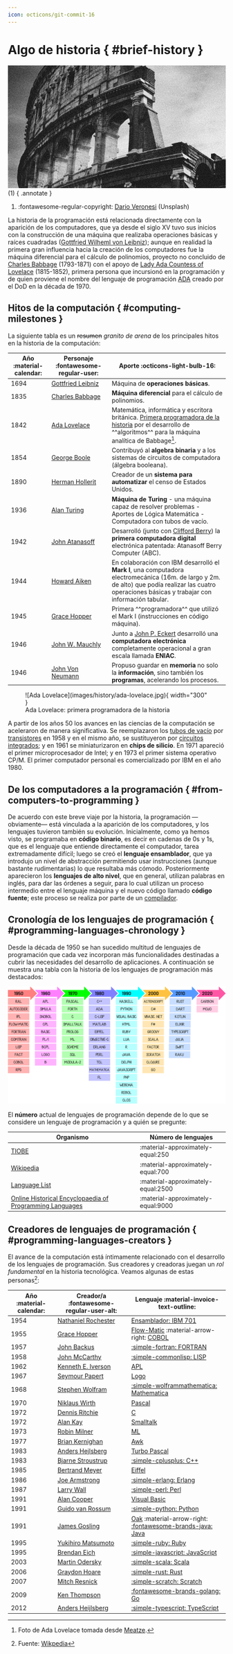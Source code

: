 ```yaml
---
icon: octicons/git-commit-16
---
```


# Algo de historia { #brief-history }

![Coliseo](images/history/coliseum.jpg)
(1)
{ .annotate }

1. :fontawesome-regular-copyright: [Dario Veronesi](https://unsplash.com/es/@dariovero_) (Unsplash)

La historia de la programación está relacionada directamente con la aparición de los computadores, que ya desde el siglo XV tuvo sus inicios con la construcción de una máquina que realizaba operaciones básicas y raíces cuadradas ([Gottfried Wilheml von Leibniz](https://es.wikipedia.org/wiki/Gottfried_Leibniz)); aunque en realidad la primera gran influencia hacia la creación de los computadores fue la máquina diferencial para el cálculo de polinomios, proyecto no concluido de [Charles Babbage](https://es.wikipedia.org/wiki/Charles_Babbage) (1793-1871) con el apoyo de [Lady Ada Countess of Lovelace](https://es.wikipedia.org/wiki/Ada_Lovelace) (1815-1852), primera persona que incursionó en la programación y de quien proviene el nombre del lenguaje de programación [ADA](<https://es.wikipedia.org/wiki/Ada_(lenguaje_de_programaci%C3%B3n)>) creado por el DoD en la década de 1970.

## Hitos de la computación { #computing-milestones }

La siguiente tabla es un ~~resumen~~ _granito de arena_ de los principales hitos en la historia de la computación:

| Año :material-calendar: | Personaje :fontawesome-regular-user:                                                             | Aporte :octicons-light-bulb-16:                                                                                                                                                                                                                                                                                                                       |
| ---- | --------------------------------------------------------------------- | ----------------------------------------------------------------------------------------------------------------------------------------------------------------------------------------------------------------------------------------------------------------------------------------------------------------------------- |
| 1694 | [Gottfried Leibniz](https://es.wikipedia.org/wiki/Gottfried_Leibniz)  | Máquina de **operaciones básicas**.                                                                                                                                                                                                                                                                                           |
| 1835 | [Charles Babbage](https://es.wikipedia.org/wiki/Charles_Babbage)      | **Máquina diferencial** para el cálculo de polinomios.                                                                                                                                                                                                                                                                        |
| 1842 | [Ada Lovelace](https://es.wikipedia.org/wiki/Ada_Lovelace)            | Matemática, informática y escritora británica. [Primera programadora de la historia](https://www.xataka.com/historia-tecnologica/asi-fue-como-ada-lovelace-ayudo-a-crear-informatica-cuando-nadie-vio-potencial-real-que-tenia-maquina-babbage) por el desarrollo de ^^algoritmos^^ para la máquina analítica de Babbage[^1]. |
| 1854 | [George Boole](https://es.wikipedia.org/wiki/George_Boole)            | Contribuyó al **algebra binaria** y a los sistemas de circuitos de computadora (álgebra booleana).                                                                                                                                                                                                                            |
| 1890 | [Herman Hollerit](https://es.wikipedia.org/wiki/Herman_Hollerith)     | Creador de un **sistema para automatizar** el censo de Estados Unidos.                                                                                                                                                                                                                                                         |
| 1936 | [Alan Turing](https://es.wikipedia.org/wiki/Alan_Turing)              | **Máquina de Turing** - una máquina capaz de resolver problemas - Aportes de Lógica Matemática - Computadora con tubos de vacío.                                                                                                                                                                                              |
| 1942 | [John Atanasoff](https://es.wikipedia.org/wiki/John_Atanasoff)        | Desarrolló (junto con [Clifford Berry](https://es.wikipedia.org/wiki/Clifford_Berry)) la **primera computadora digital** electrónica patentada: Atanasoff Berry Computer (ABC).                                                                                                                                                                                                                                        |
| 1944 | [Howard Aiken](https://es.wikipedia.org/wiki/Howard_H._Aiken)         | En colaboración con IBM desarrolló el **Mark I**, una computadora electromecánica (16m. de largo y 2m. de alto) que podía realizar las cuatro operaciones básicas y trabajar con información tabular.                                                                                                                         |
| 1945 | [Grace Hopper](https://es.wikipedia.org/wiki/Grace_Murray_Hopper)     | Primera ^^programadora^^ que utilizó el Mark I (instrucciones en código máquina).                                                                                                                                                                                                                                                                               |
| 1946 | [John W. Mauchly](https://es.wikipedia.org/wiki/John_William_Mauchly) | Junto a [John P. Eckert](https://es.wikipedia.org/wiki/John_Presper_Eckert) desarrolló una **computadora electrónica** completamente operacional a gran escala llamada **ENIAC**.                                                                                                                                                                                                  |
| 1946 | [John Von Neumann](https://es.wikipedia.org/wiki/John_von_Neumann)    | Propuso guardar en **memoria** no solo la **información**, sino también los **programas**, acelerando los procesos.                                                                                                                                                                                                           |

<figure markdown="span">
  ![Ada Lovelace](images/history/ada-lovelace.jpg){ width="300" }
  <figcaption>Ada Lovelace: primera programadora de la historia</figcaption>
</figure>

A partir de los años 50 los avances en las ciencias de la computación se aceleraron de manera significativa. Se reemplazaron los [tubos de vacío](https://es.wikipedia.org/wiki/Computadora_de_tubos_de_vac%C3%ADo) por [transistores](https://es.wikipedia.org/wiki/Transistor) en 1958 y en el mismo año, se sustituyeron por [circuitos integrados](https://es.wikipedia.org/wiki/Circuito_integrado); y en 1961 se miniaturizaron en **chips de silicio**. En 1971 apareció el primer microprocesador de Intel; y en 1973 el primer sistema operativo CP/M. El primer computador personal es comercializado por IBM en el año 1980.

## De los computadores a la programación { #from-computers-to-programming }

De acuerdo con este breve viaje por la historia, la programación —obviamente— está vinculada a la aparición de los computadores, y los lenguajes tuvieron también su evolución. Inicialmente, como ya hemos visto, se programaba en **código binario**, es decir en cadenas de 0s y 1s, que es el lenguaje que entiende directamente el computador, tarea extremadamente difícil; luego se creó el **lenguaje ensamblador**, que ya introdujo un nivel de abstracción permitiendo usar instrucciones (aunque bastante rudimentarias) lo que resultaba más cómodo. Posteriormente aparecieron los **lenguajes de alto nivel**, que en general, utilizan palabras en inglés, para dar las órdenes a seguir, para lo cual utilizan un proceso intermedio entre el lenguaje máquina y el nuevo código llamado **código fuente**; este proceso se realiza por parte de un [compilador](machine.md#compilers).

## Cronología de los lenguajes de programación { #programming-languages-chronology }

Desde la década de 1950 se han sucedido multitud de lenguajes de programación que cada vez incorporan más funcionalidades destinadas a cubrir las necesidades del desarrollo de aplicaciones. A continuación se muestra una tabla con la historia de los lenguajes de programación más destacados:

![Cronología lenguajes de programación](images/history/proglangs.svg)

El **número** actual de lenguajes de programación depende de lo que se considere un lenguaje de programación y a quién se pregunte:

| Organismo | Número de lenguajes |
| --- | --- |
| [TIOBE](https://www.tiobe.com/tiobe-index/programming-languages-definition/#instances) | :material-approximately-equal:250 |
| [Wikipedia](https://en.wikipedia.org/wiki/List_of_programming_languages) | :material-approximately-equal:700 |
| [Language List](http://www.info.univ-angers.fr/~gh/hilapr/langlist/langlist.htm) | :material-approximately-equal:2500 |
| [Online Historical Encyclopaedia of Programming Languages](http://hopl.info/) | :material-approximately-equal:9000 |

## Creadores de lenguajes de programación { #programming-languages-creators }

El avance de la computación está íntimamente relacionado con el desarrollo de los lenguajes de programación. Sus creadores y creadoras juegan un _rol fundamental_ en la historia tecnológica. Veamos algunas de estas personas[^2]:

| Año :material-calendar: | Creador/a :fontawesome-regular-user-alt:                                                                                      | Lenguaje :material-invoice-text-outline:                                                                                                                                                   |
| ---- | ----------------------------------------------------------------------------------------------- | ----------------------------------------------------------------------------------------------------------------------------------------------------------- |
| 1954 | [Nathaniel Rochester](<https://en.wikipedia.org/wiki/Nathaniel_Rochester_(computer_scientist)>) | [Ensamblador: IBM 701](https://bitsavers.org/pdf/ibm/701/Buchholz_IBM_701_System_Design_Oct53.pdf)                                                          |
| 1955 | [Grace Hopper](https://es.wikipedia.org/wiki/Grace_Murray_Hopper)                               | [Flow-Matic](https://en.wikipedia.org/wiki/FLOW-MATIC) :material-arrow-right: [COBOL](https://www.ibm.com/docs/es/i/7.5?topic=cobol-ile-language-reference) |
| 1957 | [John Backus](https://es.wikipedia.org/wiki/John_Backus)                                        | [:simple-fortran: FORTRAN](https://fortran-lang.org/)                                                                                                       |
| 1958 | [John McCarthy](https://es.wikipedia.org/wiki/John_McCarthy)                                    | [:simple-commonlisp: LISP](https://lisp-lang.org/)                                                                                                                              |
| 1962 | [Kenneth E. Iverson](https://es.wikipedia.org/wiki/Kenneth_Iverson)                             | [APL](https://tryapl.org/)                                                                                                                                  |
| 1967 | [Seymour Papert](https://es.wikipedia.org/wiki/Seymour_Papert)                                  | [Logo](https://el.media.mit.edu/logo-foundation/what_is_logo/logo_programming.html)                                                                         |
| 1968 | [Stephen Wolfram](https://es.wikipedia.org/wiki/Stephen_Wolfram)                                | [:simple-wolframmathematica: Mathematica](https://www.wolfram.com/mathematica/)                                                                             |
| 1970 | [Niklaus Wirth](https://es.wikipedia.org/wiki/Niklaus_Wirth)                                    | [Pascal](https://www.freepascal.org/)                                                                                                                       |
| 1972 | [Dennis Ritchie](https://es.wikipedia.org/wiki/Dennis_Ritchie)                                  | [C](https://learn.microsoft.com/es-es/cpp/c-language/c-language-reference?view=msvc-170)                                                                    |
| 1972 | [Alan Kay](https://es.wikipedia.org/wiki/Alan_Kay)                                              | [Smalltalk](https://squeak.org/)                                                                                                                            |
| 1973 | [Robin Milner](https://es.wikipedia.org/wiki/Robin_Milner)                                      | [ML](http://www.faqs.org/faqs/meta-lang-faq/)                                                                                                               |
| 1977 | [Brian Kernighan](https://es.wikipedia.org/wiki/Brian_Kernighan)                                | [Awk](http://www.awklang.org/)                                                                                                                              |
| 1983 | [Anders Hejlsberg](https://es.wikipedia.org/wiki/Anders_Hejlsberg)                              | [Turbo Pascal](https://turbopascal.org/)                                                                                                                    |
| 1983 | [Bjarne Stroustrup](https://es.wikipedia.org/wiki/Bjarne_Stroustrup)                            | [:simple-cplusplus: C++](https://cpp-lang.net/)                                                                                                             |
| 1985 | [Bertrand Meyer](https://es.wikipedia.org/wiki/Bertrand_Meyer)                                  | [Eiffel](https://www.eiffel.org/)                                                                                                                           |
| 1986 | [Joe Armstrong](https://es.wikipedia.org/wiki/Joe_Armstrong)                                    | [:simple-erlang: Erlang](https://www.erlang.org/)                                                                                                                           |
| 1987 | [Larry Wall](https://es.wikipedia.org/wiki/Larry_Wall)                                          | [:simple-perl: Perl](https://www.perl.org/)                                                                                                                 |
| 1991 | [Alan Cooper](https://es.wikipedia.org/wiki/Alan_Cooper)                                        | [Visual Basic](https://learn.microsoft.com/es-es/dotnet/visual-basic/)                                                                                      |
| 1991 | [Guido van Rossum](https://es.wikipedia.org/wiki/Guido_van_Rossum)                              | [:simple-python: Python](https://python.org)                                                                                                                |
| 1991 | [James Gosling](https://es.wikipedia.org/wiki/James_Gosling)                                    | [Oak](https://oaklang.org/) :material-arrow-right: [:fontawesome-brands-java: Java](https://docs.oracle.com/javase/8/)                                      |
| 1995 | [Yukihiro Matsumoto](https://es.wikipedia.org/wiki/Yukihiro_Matsumoto)                          | [:simple-ruby: Ruby](https://www.ruby-lang.org/es/)                                                                                                         |
| 1995 | [Brendan Eich](https://es.wikipedia.org/wiki/Brendan_Eich)                                      | [:simple-javascript: JavaScript](https://developer.mozilla.org/es/docs/Web/JavaScript)                                                                      |
| 2003 | [Martin Odersky](https://en.wikipedia.org/wiki/Martin_Odersky)                                  | [:simple-scala: Scala](https://www.scala-lang.org/)                                                                                                         |
| 2006 | [Graydon Hoare](http://www.ctkf.org/index-140.html)                                             | [:simple-rust: Rust](https://www.rust-lang.org/)                                                                                                            |
| 2007 | [Mitch Resnick](https://es.wikipedia.org/wiki/Mitchel_Resnick)                                  | [:simple-scratch: Scratch](https://scratch.mit.edu/)                                                                                                        |
| 2009 | [Ken Thompson](https://es.wikipedia.org/wiki/Ken_Thompson)                                      | [:fontawesome-brands-golang: Go](https://go.dev/)                                                                                                           |
| 2012 | [Anders Heijlsberg](https://es.wikipedia.org/wiki/Anders_Hejlsberg)                             | [:simple-typescript: TypeScript](https://www.typescriptlang.org/)                                                                                           |

[^1]: Foto de Ada Lovelace tomada desde [Meatze](https://www.meatze.eus/blog-igualdad/la-primera-programadora-pertenece-al-siglo-xix-ada-lovelace/).
[^2]: Fuente: [Wikpedia](https://es.wikipedia.org/wiki/Historia_de_los_lenguajes_de_programaci%C3%B3n)
